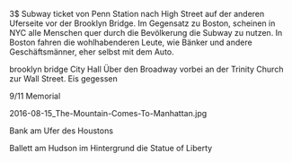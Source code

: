 3$ Subway ticket von Penn Station nach
High Street auf der anderen Uferseite 
vor der Brooklyn Bridge. 
Im Gegensatz zu Boston, scheinen in NYC
alle Menschen quer durch die Bevölkerung
die Subway zu nutzen. In Boston fahren die
wohlhabenderen Leute, wie Bänker und andere
Geschäftsmänner, eher selbst mit dem Auto. 

brooklyn bridge
City Hall
Über den Broadway vorbei an der Trinity Church
zur Wall Street.
Eis gegessen

9/11 Memorial

2016-08-15_The-Mountain-Comes-To-Manhattan.jpg

Bank am Ufer des Houstons


Ballett am Hudson im Hintergrund die Statue of Liberty

